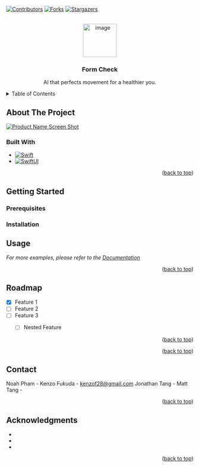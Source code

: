 <!-- Improved compatibility of back to top link: See: https://github.com/othneildrew/Best-README-Template/pull/73 -->
<a id="readme-top"></a>
<!--
*** Thanks for checking out the Best-README-Template. If you have a suggestion
*** that would make this better, please fork the repo and create a pull request
*** or simply open an issue with the tag "enhancement".
*** Don't forget to give the project a star!
*** Thanks again! Now go create something AMAZING! :D
-->



<!-- PROJECT SHIELDS -->
<!--
*** I'm using markdown "reference style" links for readability.
*** Reference links are enclosed in brackets [ ] instead of parentheses ( ).
*** See the bottom of this document for the declaration of the reference variables
*** for contributors-url, forks-url, etc. This is an optional, concise syntax you may use.
*** https://www.markdownguide.org/basic-syntax/#reference-style-links
-->
[![Contributors][contributors-shield]][contributors-url]
[![Forks][forks-shield]][forks-url]
[![Stargazers][stars-shield]][stars-url]



<!-- PROJECT LOGO -->
<br />
<div align="center">
  <a href="https://github.com/noah-n-pham/form-check">
    <!-- Logo Image AI generated -->
    <img width="90" height="90" alt="image" src="https://github.com/user-attachments/assets/000b8542-e70c-453f-ac2a-0c4369543cea" /> 

  </a>

<h3 align="center">Form Check</h3>

  <p align="center">
    AI that perfects movement for a healthier you.
    <br />
  </p>
</div>



<!-- TABLE OF CONTENTS -->
<details>
  <summary>Table of Contents</summary>
  <ol>
    <li>
      <a href="#about-the-project">About The Project</a>
      <ul>
        <li><a href="#built-with">Built With</a></li>
      </ul>
    </li>
    <li>
      <a href="#getting-started">Getting Started</a>
      <ul>
        <li><a href="#prerequisites">Prerequisites</a></li>
        <li><a href="#installation">Installation</a></li>
      </ul>
    </li>
    <li><a href="#usage">Usage</a></li>
    <li><a href="#roadmap">Roadmap</a></li>
    <li><a href="#contributing">Contributing</a></li>
    <li><a href="#license">License</a></li>
    <li><a href="#contact">Contact</a></li>
    <li><a href="#acknowledgments">Acknowledgments</a></li>
  </ol>
</details>



<!-- ABOUT THE PROJECT -->
## About The Project

[![Product Name Screen Shot][product-screenshot]](https://example.com)



### Built With

* [![Swift][Swift]][Swift]
* [![SwiftUI][SwiftUI]][SwiftUI]

<p align="right">(<a href="#readme-top">back to top</a>)</p>



<!-- GETTING STARTED -->
## Getting Started


### Prerequisites


### Installation


<!-- USAGE EXAMPLES -->
## Usage


_For more examples, please refer to the [Documentation](https://example.com)_

<p align="right">(<a href="#readme-top">back to top</a>)</p>



<!-- ROADMAP -->
## Roadmap

- [x] Feature 1
- [ ] Feature 2
- [ ] Feature 3
    - [ ] Nested Feature


<p align="right">(<a href="#readme-top">back to top</a>)</p>


<p align="right">(<a href="#readme-top">back to top</a>)</p>



<!-- CONTACT -->
## Contact

Noah Pham  - 
Kenzo Fukuda - kenzof28@gmail.com
Jonathan Tang - 
Matt Tang - 

<p align="right">(<a href="#readme-top">back to top</a>)</p>



<!-- ACKNOWLEDGMENTS -->
## Acknowledgments

* []()
* []()
* []()

<p align="right">(<a href="#readme-top">back to top</a>)</p>



<!-- MARKDOWN LINKS & IMAGES -->
<!-- https://www.markdownguide.org/basic-syntax/#reference-style-links -->
[contributors-shield]: https://img.shields.io/github/contributors/noah-n-pham/form-check.svg?style=for-the-badge
[contributors-url]: https://github.com/noah-n-pham/form-check/graphs/contributors
[forks-shield]: https://img.shields.io/github/forks/noah-n-pham/form-check.svg?style=for-the-badge
[forks-url]: https://github.com/noah-n-pham/form-check/network/members
[stars-shield]: https://img.shields.io/github/stars/noah-n-pham/form-check.svg?style=for-the-badge
[stars-url]: https://github.com/noah-n-pham/form-check/stargazers
[product-screenshot]: images/screenshot.png
<!-- Shields.io badges. You can a comprehensive list with many more badges at: https://github.com/inttter/md-badges -->
[Swift]: https://img.shields.io/badge/Swift-F05138?style=for-the-badge&logo=swift&logoColor=white
[SwiftUI]: https://img.shields.io/badge/SwiftUI-524520?style=for-the-badge&logo=swift
